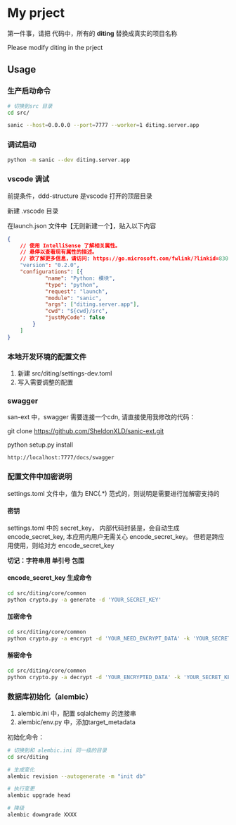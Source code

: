 # My prject

第一件事，请把 代码中，所有的 **diting** 替换成真实的项目名称

Please modify diting in the prject

## Usage

### 生产启动命令

```bash
# 切换到src 目录
cd src/
```

```bash
sanic --host=0.0.0.0 --port=7777 --worker=1 diting.server.app
```

### 调试启动

```bash
python -m sanic --dev diting.server.app
```

### vscode 调试

前提条件，ddd-structure 是vscode 打开的顶层目录

新建 .vscode 目录

在launch.json 文件中【无则新建一个】，贴入以下内容

```json
{
    // 使用 IntelliSense 了解相关属性。
    // 悬停以查看现有属性的描述。
    // 欲了解更多信息，请访问: https://go.microsoft.com/fwlink/?linkid=830387
    "version": "0.2.0",
    "configurations": [{
            "name": "Python: 模块",
            "type": "python",
            "request": "launch",
            "module": "sanic",
            "args": ["diting.server.app"],
            "cwd": "${cwd}/src",
            "justMyCode": false
        }
    ]
}
```

### 本地开发环境的配置文件
1. 新建 src/diting/settings-dev.toml
2. 写入需要调整的配置


### swagger

san-ext 中，swagger 需要连接一个cdn, 请直接使用我修改的代码：

git clone https://github.com/SheldonXLD/sanic-ext.git

python setup.py install

```
http://localhost:7777/docs/swagger

```

### 配置文件中加密说明

settings.toml 文件中，值为 ENC(.*) 范式的，则说明是需要进行加解密支持的

#### 密钥

settings.toml 中的 secret_key， 内部代码封装是，会自动生成 encode_secret_key, 本应用内用户无需关心 encode_secret_key。 但若是跨应用使用，则给对方 encode_secret_key

**切记：字符串用 单引号 包围**

#### encode_secret_key 生成命令

```bash
cd src/diting/core/common
python crypto.py -a generate -d 'YOUR_SECRET_KEY'
```

#### 加密命令

```bash
cd src/diting/core/common
python crypto.py -a encrypt -d 'YOUR_NEED_ENCRYPT_DATA' -k 'YOUR_SECRET_KEY'

```

#### 解密命令

```bash
cd src/diting/core/common
python crypto.py -a decrypt -d 'YOUR_ENCRYPTED_DATA' -k 'YOUR_SECRET_KEY'
```

### 数据库初始化（alembic）

1. alembic.ini 中，配置 sqlalchemy 的连接串
2. alembic/env.py 中，添加target_metadata

初始化命令：

```bash
# 切换到和 alembic.ini 同一级的目录
cd src/diting

# 生成变化
alembic revision --autogenerate -m "init db"

# 执行变更
alembic upgrade head

# 降级
alembic downgrade XXXX
```
